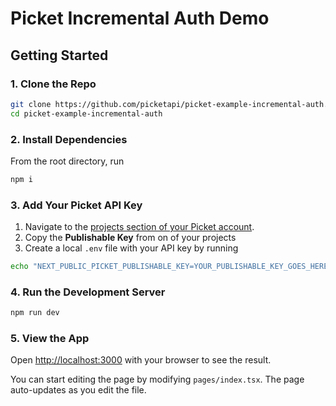 # Picket Incremental Auth Demo

## Getting Started

### 1. Clone the Repo

```bash
git clone https://github.com/picketapi/picket-example-incremental-auth.git
cd picket-example-incremental-auth
```

### 2. Install Dependencies

From the root directory, run
```bash
npm i
```

### 3. Add Your Picket API Key

1. Navigate to the [projects section of your Picket account](https://picketapi.com/dashboard#projects). 
2. Copy the **Publishable Key** from on of your projects
3. Create a local `.env` file with your API key by running

```bash
echo "NEXT_PUBLIC_PICKET_PUBLISHABLE_KEY=YOUR_PUBLISHABLE_KEY_GOES_HERE" >> .env
```

### 4. Run the Development Server

```bash
npm run dev
```

### 5. View the App

Open [http://localhost:3000](http://localhost:3000) with your browser to see the result.

You can start editing the page by modifying `pages/index.tsx`. The page auto-updates as you edit the file.

